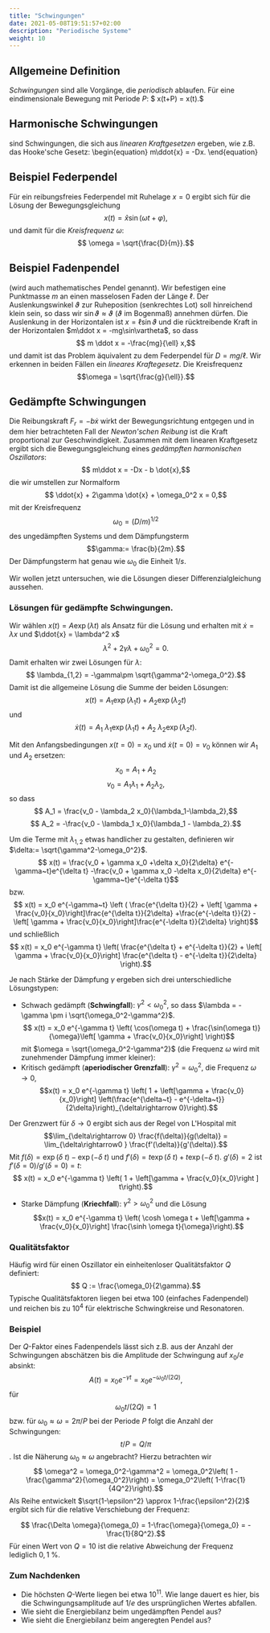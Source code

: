 ```yaml
---
title: "Schwingungen"
date: 2021-05-08T19:51:57+02:00
description: "Periodische Systeme"
weight: 10
---
```

## Allgemeine Definition 
*Schwingungen* sind alle Vorgänge, die *periodisch* ablaufen. Für eine eindimensionale
Bewegung mit Periode $P$:
$ x(t+P) = x(t).$
## Harmonische Schwingungen
sind Schwingungen, die sich aus *linearen Kraftgesetzen* ergeben, wie z.B.
das Hooke'sche Gesetz:
\begin{equation} m\ddot{x} = -Dx. \end{equation}
## Beispiel Federpendel
Für ein reibungsfreies Federpendel  mit Ruhelage $x=0$ ergibt sich für die Lösung
der Bewegungsgleichung
$$ x(t) = \hat x \sin(\omega t+\varphi),$$
und  damit für die _Kreisfrequenz_ $\omega$:
$$ \omega  = \sqrt{\frac{D}{m}}.$$
## Beispiel Fadenpendel
(wird auch mathematisches Pendel genannt). Wir befestigen eine Punktmasse $m$ an
einen masselosen Faden der Länge $\ell$. Der Auslenkungswinkel $\vartheta$ zur
Ruheposition (senkrechtes Lot) soll hinreichend klein sein, so dass wir 
$\sin \vartheta \approx \vartheta$ ($\vartheta$ im Bogenmaß) annehmen dürfen. 
Die Auslenkung in der Horizontalen ist $x=\ell \sin\vartheta$ und
die rücktreibende Kraft in der Horizontalen $m\ddot x = -mg\sin\vartheta$, so dass
$$ m \ddot x = -\frac{mg}{\ell} x,$$
und damit ist das Problem äquivalent zu dem Federpendel für $D=mg/\ell$. Wir 
erkennen in beiden Fällen ein _lineares Kraftegesetz_. Die Kreisfrequenz 
$$\omega = \sqrt{\frac{g}{\ell}}.$$

## Gedämpfte Schwingungen
Die Reibungskraft $F_r = -b \dot{x}$ wirkt der Bewegungsrichtung entgegen und
in dem hier betrachteten Fall der _Newton'schen Reibung_ ist die 
Kraft proportional zur
Geschwindigkeit. Zusammen mit dem linearen Kraftgesetz ergibt sich die Bewegungsgleichung eines _gedämpften harmonischen Oszillators_:
$$ m\ddot x = -Dx - b \dot{x},$$
die wir umstellen zur Normalform 
$$ \ddot{x} + 2\gamma \dot{x} + \omega_0^2 x = 0,$$ 
mit der Kreisfrequenz 
$$\omega_0 = (D/m)^{1/2}$$ des ungedämpften Systems 
und dem  Dämpfungsterm $$\gamma:= \frac{b}{2m}.$$
Der Dämpfungsterm hat genau wie $\omega_0$ die Einheit $1/s$.

Wir wollen jetzt untersuchen, wie die Lösungen dieser Differenzialgleichung aussehen.
### Lösungen für gedämpfte Schwingungen.
Wir wählen $x(t) = A \exp(\lambda t)$ als Ansatz für die Lösung und erhalten
mit $\dot{x} = \lambda x$ und $\ddot{x} = \lambda^2 x$ 
$$ \lambda^2 + 2\gamma \lambda +\omega_0^2 = 0.$$
Damit erhalten wir zwei Lösungen für $\lambda$:
$$ \lambda_{1,2} = -\gamma\pm \sqrt{\gamma^2-\omega_0^2}.$$
Damit ist die allgemeine Lösung die Summe der beiden Lösungen:
$$ x(t) = A_1 \exp(\lambda_1 t) + A_2 \exp(\lambda_2 t)$$
und
$$ \dot{x}(t) = A_1~\lambda_1 \exp(\lambda_1 t) + A_2~\lambda_2 \exp(\lambda_2 t).$$

Mit den Anfangsbedingungen $x(t=0)=x_0$ und $\dot{x}(t=0)=v_0$ können wir
$A_1$ und $A_2$ ersetzen:
$$ x_0 = A_1 + A_2$$
$$ v_0 = A_1 \lambda_1 + A_2\lambda_2,$$
so dass 
$$ A_1 = \frac{v_0 - \lambda_2 x_0}{\lambda_1-\lambda_2},$$
$$ A_2 = -\frac{v_0 - \lambda_1 x_0}{\lambda_1 - \lambda_2}.$$

Um die Terme mit $\lambda_{1,2}$  etwas handlicher zu gestalten, definieren
wir $\delta:= \sqrt{\gamma^2-\omega_0^2}$. 
$$ x(t) = \frac{v_0 + \gamma x_0 +\delta x_0}{2\delta} e^{-\gamma~t}e^{\delta t}
         -\frac{v_0 + \gamma x_0 -\delta x_0}{2\delta} e^{-\gamma~t}e^{-\delta t}$$
bzw.
$$ x(t) = x_0 e^{-\gamma~t} 
       \left ( \frac{e^{\delta t}}{2} + 
                \left[ \gamma + \frac{v_0}{x_0}\right]\frac{e^{\delta t}}{2\delta}
              +\frac{e^{-\delta t}}{2} - 
                \left[ \gamma + \frac{v_0}{x_0}\right]\frac{e^{-\delta t}}{2\delta}
       \right)$$
und schließlich
$$ x(t) = x_0 e^{-\gamma t} \left( \frac{e^{\delta t} + e^{-\delta t}}{2} + \left[ \gamma + \frac{v_0}{x_0}\right]  
    \frac{e^{\delta t} - e^{-\delta t}}{2\delta} \right).$$


Je nach Stärke der Dämpfung $\gamma$ ergeben sich drei unterschiedliche Lösungstypen:
   * Schwach gedämpft  (**Schwingfall**): $\gamma^2 < \omega_0^2$, 
so dass $\lambda = -\gamma \pm i \sqrt{\omega_0^2-\gamma^2}$. 
$$ x(t) = x_0 e^{-\gamma t} \left(
     \cos(\omega t)  + \frac{\sin(\omega t)}{\omega}\left[ \gamma + \frac{v_0}{x_0}\right] \right)$$
     mit $\omega = \sqrt{\omega_0^2-\gamma^2}$ (die Frequenz $\omega$ wird mit zunehmender Dämpfung immer kleiner): 
   * Kritisch gedämpft (**aperiodischer Grenzfall**): $\gamma^2 = \omega_0^2$, 
      die Frequenz $\omega \rightarrow 0$,  
$$x(t) = x_0 e^{-\gamma t} \left( 1 + \left[\gamma + \frac{v_0}{x_0}\right]
       \left(\frac{e^{\delta~t} - e^{-\delta~t}}{2\delta}\right)_{\delta\rightarrow 0}\right).$$

 Der Grenzwert für $\delta\rightarrow 0$ ergibt sich aus der Regel von L'Hospital
mit 
$$\lim_{\delta\rightarrow 0} \frac{f(\delta)}{g(\delta)} = 
   \lim_{\delta\rightarrow0 } \frac{f'(\delta)}{g'(\delta)}.$$
 Mit $f(\delta) = \exp(\delta~t)-\exp(-\delta~t)$ und 
    $f'(\delta)=t \exp(\delta~t) + t\exp(-\delta~t)$. 
    $g'(\delta)= 2$ ist $f'(\delta=0)/g'(\delta=0)= t$:
$$ x(t) = x_0 e^{-\gamma t} \left( 1 + \left[\gamma + \frac{v_0}{x_0}\right ] t\right).$$
   * Starke Dämpfung (**Kriechfall**): $\gamma^2 > \omega_0^2$ und die Lösung
$$x(t) = x_0 e^{-\gamma t} \left( \cosh \omega t + \left[\gamma + \frac{v_0}{x_0}\right] \frac{\sinh \omega t}{\omega}\right).$$
### Qualitätsfaktor 
Häufig wird für einen Oszillator ein einheitenloser Qualitätsfaktor $Q$ definiert:
$$ Q :=  \frac{\omega_0}{2\gamma}.$$
Typische Qualitätsfaktoren liegen bei etwa 100 (einfaches Fadenpendel) und reichen
bis zu $10^{4}$ für elektrische Schwingkreise und Resonatoren. 

### Beispiel
Der $Q$-Faktor eines Fadenpendels lässt sich z.B. aus der Anzahl der Schwingungen
abschätzen bis die Amplitude der Schwingung auf $x_0/e$ absinkt:
$$A(t) = x_0 e^{-\gamma t} = x_0 e^{-\omega_0 t / (2 Q)},$$
für 
$$ \omega_0 t / (2Q) = 1$$
bzw. für $\omega_0\approx \omega = 2\pi/P$ bei der Periode $P$ folgt 
die Anzahl der Schwingungen:
$$ t/P = Q/\pi$$. 
Ist die Näherung $\omega_0\approx \omega$ angebracht? 
Hierzu betrachten wir
$$ \omega^2 = \omega_0^2-\gamma^2 = \omega_0^2\left( 1 - \frac{\gamma^2}{\omega_0^2}\right) = \omega_0^2\left( 1-\frac{1}{4Q^2}\right).$$
Als Reihe entwickelt $\sqrt{1-\epsilon^2} \approx 1-\frac{\epsilon^2}{2}$ ergibt sich für die relative Verschiebung der Frequenz:

$$ \frac{\Delta \omega}{\omega_0} = 1-\frac{\omega}{\omega_0} = -\frac{1}{8Q^2}.$$
Für einen Wert von $Q=10$ ist die relative Abweichung der Frequenz lediglich $0,1~$\%.

### Zum Nachdenken
   * Die höchsten $Q$-Werte liegen bei etwa $10^{11}$. Wie lange dauert es hier, bis
die Schwingungsamplitude auf $1/e$ des ursprünglichen Wertes abfallen.
   * Wie sieht die Energiebilanz beim ungedämpften Pendel aus? 
   * Wie sieht die Energiebilanz beim angeregten Pendel aus? 
